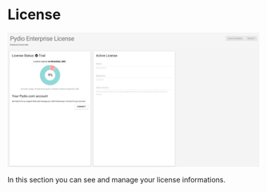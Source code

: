 # License #

![license]

In this section you can see and manage your license informations. 



[license]: ./images/license.png
